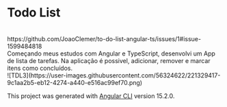 # Todo List
<br>
https://github.com/JoaoClemer/to-do-list-angular-ts/issues/1#issue-1599484818
<br>
Começando meus estudos com Angular e TypeScript, desenvolvi um App de lista de tarefas.
Na aplicação é possivel, adicionar, remover e marcar itens como concluídos.
<br>
![TDL3](https://user-images.githubusercontent.com/56324622/221329417-9c1aa2b5-eb12-4274-a440-e516ac99ef70.png)
<br>




This project was generated with [Angular CLI](https://github.com/angular/angular-cli) version 15.2.0.
